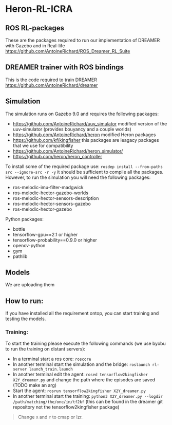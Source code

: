 # Heron-RL-ICRA

## ROS RL-packages
These are the packages required to run our implementation of DREAMER with Gazebo and in Real-life
https://github.com/AntoineRichard/ROS_Dreamer_RL_Suite


## DREAMER trainer with ROS bindings
This is the code required to train DREAMER
https://github.com/AntoineRichard/dreamer

## Simulation
The simulation runs on Gazebo 9.0 and requires the following packages:
  - https://github.com/AntoineRichard/uuv_simulator modified version of the uuv-simulator (provides bouyancy and a couple worlds)
  - https://github.com/AntoineRichard/heron modified Heron packages
  - https://github.com/kf/kingfisher this packages are leagacy packages that we use for compatibility
  - https://github.com/AntoineRichard/heron_simulator/
  - https://github.com/heron/heron_controller
  
To install some of the required package use: `rosdep install --from-paths src --ignore-src -r -y` it should be sufficient to compile all the packages.
However, to run the simulation you will need the following packages:
  - ros-melodic-imu-filter-madgwick
  - ros-melodic-hector-gazebo-worlds
  - ros-melodic-hector-sensors-description
  - ros-melodic-hector-sensors-gazebo
  - ros-melodic-hector-gazebo

Python packages:
  - bottle
  - tensorflow-gpu==2.1 or higher
  - tensorflow-probability==0.9.0 or higher
  - opencv-python
  - gym
  - pathlib
  
## Models
We are uploading them

## How to run:
If you have installed all the requirement ontop, you can start training and testing the models.

### Training:
To start the training please execute the following commands (we use byobu to run the training on distant servers):
  - In a terminal start a ros core: `roscore`
  - In another terminal start the simulation and the bridge: `roslaunch rl-server launch_train.launch`
  - In another terminal edit the agent: `rosed tensorflow2kingfisher X2Y_dreamer.py` and change the path where the episodes are saved (TODO make an arg)
  - Start the agent: `rosrun tensorflow2kingfisher X2Y_dreamer.py`
  - In another terminal start the training: `python3 X2Y_dreamer.py --logdir /path/matching/the/one/in/tf2kf` (this can be found in the dreamer git repository not the tensorflow2kingfisher package)

> Change `X` and `Y` to cmap or lzr.
